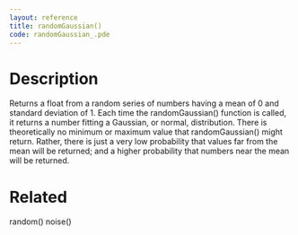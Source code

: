 ```yaml
---
layout: reference
title: randomGaussian()
code: randomGaussian_.pde
---
```


# Description

Returns a float from a random series of numbers having a mean of 0 and standard deviation of 1. Each time the randomGaussian() function is called, it returns a number fitting a Gaussian, or normal, distribution. There is theoretically no minimum or maximum value that randomGaussian() might return. Rather, there is just a very low probability that values far from the mean will be returned; and a higher probability that numbers near the mean will be returned.

# Related

random()
noise()
